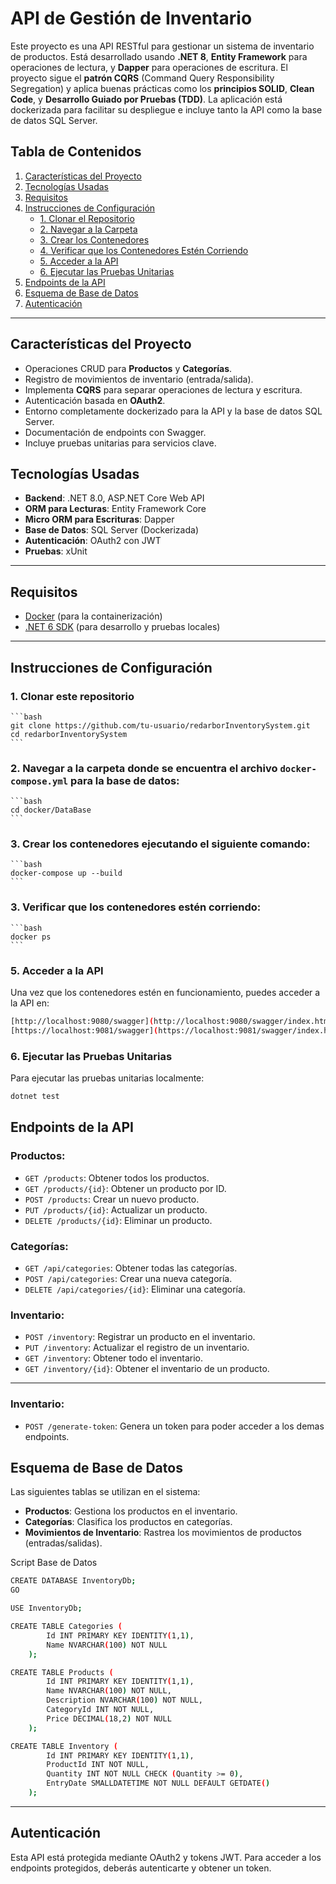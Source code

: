 # API de Gestión de Inventario

Este proyecto es una API RESTful para gestionar un sistema de inventario de productos. Está desarrollado usando **.NET 8**, **Entity Framework** para operaciones de lectura, y **Dapper** para operaciones de escritura. El proyecto sigue el **patrón CQRS** (Command Query Responsibility Segregation) y aplica buenas prácticas como los **principios SOLID**, **Clean Code**, y **Desarrollo Guiado por Pruebas (TDD)**. La aplicación está dockerizada para facilitar su despliegue e incluye tanto la API como la base de datos SQL Server.

## Tabla de Contenidos
1. [Características del Proyecto](#características-del-proyecto)
2. [Tecnologías Usadas](#tecnologías-usadas)
3. [Requisitos](#requisitos)
4. [Instrucciones de Configuración](#instrucciones-de-configuración)
    - [1. Clonar el Repositorio](#1-clonar-este-repositorio)
    - [2. Navegar a la Carpeta](#2-navegar-a-la-carpeta-donde-se-encuentra-el-archivo-docker-composeyml)
    - [3. Crear los Contenedores](#3-crear-los-contenedores-ejecutando-el-siguiente-comando)
    - [4. Verificar que los Contenedores Estén Corriendo](#4-verificar-que-los-contenedores-estén-corriendo)
    - [5. Acceder a la API](#5-acceder-a-la-api)
    - [6. Ejecutar las Pruebas Unitarias](#6-ejecutar-las-pruebas-unitarias)
5. [Endpoints de la API](#endpoints-de-la-api)
6. [Esquema de Base de Datos](#esquema-de-base-de-datos)
7. [Autenticación](#autenticación)

---

## Características del Proyecto
- Operaciones CRUD para **Productos** y **Categorías**.
- Registro de movimientos de inventario (entrada/salida).
- Implementa **CQRS** para separar operaciones de lectura y escritura.
- Autenticación basada en **OAuth2**.
- Entorno completamente dockerizado para la API y la base de datos SQL Server.
- Documentación de endpoints con Swagger.
- Incluye pruebas unitarias para servicios clave.

## Tecnologías Usadas
- **Backend**: .NET 8.0, ASP.NET Core Web API
- **ORM para Lecturas**: Entity Framework Core
- **Micro ORM para Escrituras**: Dapper
- **Base de Datos**: SQL Server (Dockerizada)
- **Autenticación**: OAuth2 con JWT
- **Pruebas**: xUnit

---

## Requisitos
- [Docker](https://www.docker.com/get-started) (para la containerización)
- [.NET 6 SDK](https://dotnet.microsoft.com/download/dotnet/6.0) (para desarrollo y pruebas locales)

---

## Instrucciones de Configuración

### 1. Clonar este repositorio

    ```bash
    git clone https://github.com/tu-usuario/redarborInventorySystem.git
    cd redarborInventorySystem
    ```
    
### 2. Navegar a la carpeta donde se encuentra el archivo `docker-compose.yml` para la base de datos:

    ```bash
    cd docker/DataBase
    ```

### 3. Crear los contenedores ejecutando el siguiente comando:

    ```bash
    docker-compose up --build
    ```

### 3. Verificar que los contenedores estén corriendo:

    ```bash
    docker ps
    ```

### 5. Acceder a la API

Una vez que los contenedores estén en funcionamiento, puedes acceder a la API en:
```bash
[http://localhost:9080/swagger](http://localhost:9080/swagger/index.html)
[https://localhost:9081/swagger](https://localhost:9081/swagger/index.html)
```

### 6. Ejecutar las Pruebas Unitarias

Para ejecutar las pruebas unitarias localmente:
```bash
dotnet test
```

## Endpoints de la API

### Productos:
- `GET /products`: Obtener todos los productos.
- `GET /products/{id}`: Obtener un producto por ID.
- `POST /products`: Crear un nuevo producto.
- `PUT /products/{id}`: Actualizar un producto.
- `DELETE /products/{id}`: Eliminar un producto.

### Categorías:
- `GET /api/categories`: Obtener todas las categorías.
- `POST /api/categories`: Crear una nueva categoría.
- `DELETE /api/categories/{id}`: Eliminar una categoría.

### Inventario:
- `POST /inventory`: Registrar un producto en el inventario.
- `PUT /inventory`: Actualizar el registro de un inventario.
- `GET /inventory`: Obtener todo el inventario.
- `GET /inventory/{id}`: Obtener el inventario de un producto.
---

### Inventario:
- `POST /generate-token`: Genera un token para poder acceder a los demas endpoints.

## Esquema de Base de Datos

Las siguientes tablas se utilizan en el sistema:

- **Productos**: Gestiona los productos en el inventario.
- **Categorías**: Clasifica los productos en categorías.
- **Movimientos de Inventario**: Rastrea los movimientos de productos (entradas/salidas).

Script Base de Datos

```bash
CREATE DATABASE InventoryDb;
GO

USE InventoryDb;

CREATE TABLE Categories (
        Id INT PRIMARY KEY IDENTITY(1,1),
        Name NVARCHAR(100) NOT NULL
    );

CREATE TABLE Products (
        Id INT PRIMARY KEY IDENTITY(1,1),
        Name NVARCHAR(100) NOT NULL,
        Description NVARCHAR(100) NOT NULL,
        CategoryId INT NOT NULL,
        Price DECIMAL(18,2) NOT NULL
    );

CREATE TABLE Inventory (
        Id INT PRIMARY KEY IDENTITY(1,1),
        ProductId INT NOT NULL,
        Quantity INT NOT NULL CHECK (Quantity >= 0), 
        EntryDate SMALLDATETIME NOT NULL DEFAULT GETDATE()
    );
```

---

## Autenticación

Esta API está protegida mediante OAuth2 y tokens JWT. Para acceder a los endpoints protegidos, deberás autenticarte y obtener un token.
